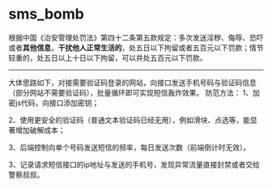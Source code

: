 # sms_bomb
根据中国《治安管理处罚法》第四十二条第五款规定：多次发送淫秽、侮辱、恐吓或者**其他信息**，**干扰他人正常生活的**，处五日以下拘留或者五百元以下罚款；情节较重的，处五日以上十日以下拘留，可以并处五百元以下罚款。

---------------------

大体思路如下，对接需要验证码登录的网站，向接口发送手机号码与验证码信息（部分网站不需要验证码），批量循环即可实现短信轰炸效果。
防范方法：
1、加密js代码，向接口添加密钥；

2、使用更安全的验证码（普通文本验证码已经无用），例如滑块、点选等，能显著增加破解成本；

3、后端控制向单个号码发送短信的频率，每日发送次数（前端倒计时无效）。

3、记录请求短信接口的ip地址与发送的手机号，发现异常流量直接封禁或者交给警察叔叔。
